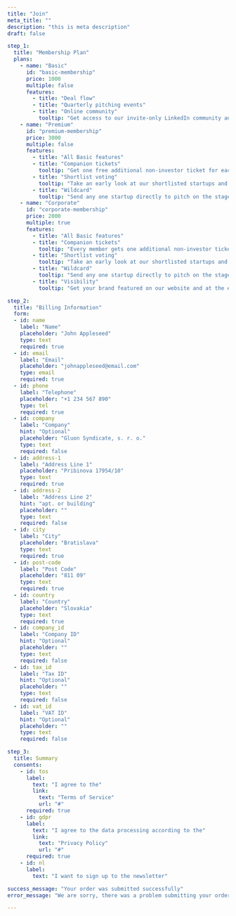 ```yaml
---
title: "Join"
meta_title: ""
description: "this is meta description"
draft: false

step_1:
  title: "Membership Plan"
  plans:
    - name: "Basic"
      id: "basic-membership"
      price: 1000
      multiple: false
      features:
        - title: "Deal flow"
        - title: "Quarterly pitching events"
        - title: "Online community"
          tooltip: "Get access to our invite-only LinkedIn community and Whatsapp group."
    - name: "Premium"
      id: "premium-membership"
      price: 3000
      multiple: false
      features:
        - title: "All Basic features"
        - title: "Companion tickets"
          tooltip: "Get one free additional non‑investor ticket for each event and the possibility to buy up to 3 more at €200 per person."
        - title: "Shortlist voting"
          tooltip: "Take an early look at our shortlisted startups and vote for the ones that you want to see pitch on the stage"
        - title: "Wildcard"
          tooltip: "Send any one startup directly to pitch on the stage without having to go through the qualification process."
    - name: "Corporate"
      id: "corporate-membership"
      price: 2000
      multiple: true
      features:
        - title: "All Basic features"
        - title: "Companion tickets"
          tooltip: "Every member gets one additional non‑investor ticket for each event and the possibility to buy up to 3 more at €200 per person"
        - title: "Shortlist voting"
          tooltip: "Take an early look at our shortlisted startups and vote for the ones that you want to see pitch on the stage"
        - title: "Wildcard"
          tooltip: "Send any one startup directly to pitch on the stage without having to go through the qualification process."
        - title: "Visibility"
          tooltip: "Get your brand featured on our website and at the events."

step_2:
  title: "Billing Information"
  form:
  - id: name
    label: "Name"
    placeholder: "John Appleseed"
    type: text
    required: true
  - id: email
    label: "Email"
    placeholder: "johnappleseed@email.com"
    type: email
    required: true
  - id: phone
    label: "Telephone"
    placeholder: "+1 234 567 890"
    type: tel
    required: true
  - id: company
    label: "Company"
    hint: "Optional"
    placeholder: "Gluon Syndicate, s. r. o."
    type: text
    required: false
  - id: address-1
    label: "Address Line 1"
    placeholder: "Pribinova 17954/10"
    type: text
    required: true
  - id: address-2
    label: "Address Line 2"
    hint: "apt. or building"
    placeholder: ""
    type: text
    required: false
  - id: city
    label: "City"
    placeholder: "Bratislava"
    type: text
    required: true
  - id: post-code
    label: "Post Code"
    placeholder: "811 09"
    type: text
    required: true
  - id: country
    label: "Country"
    placeholder: "Slovakia"
    type: text
    required: true
  - id: company_id
    label: "Company ID"
    hint: "Optional"
    placeholder: ""
    type: text
    required: false
  - id: tax_id
    label: "Tax ID"
    hint: "Optional"
    placeholder: ""
    type: text
    required: false
  - id: vat_id
    label: "VAT ID"
    hint: "Optional"
    placeholder: ""
    type: text
    required: false

step_3:
  title: Summary
  consents:
    - id: tos
      label:
        text: "I agree to the"
        link: 
          text: "Terms of Service"
          url: "#"
      required: true
    - id: gdpr
      label:
        text: "I agree to the data processing according to the"
        link:
          text: "Privacy Policy"
          url: "#"
      required: true
    - id: nl
      label:
        text: "I want to sign up to the newsletter"

success_message: "Your order was submitted successfully"
error_message: "We are sorry, there was a problem submitting your order, please try again later."

---
```

